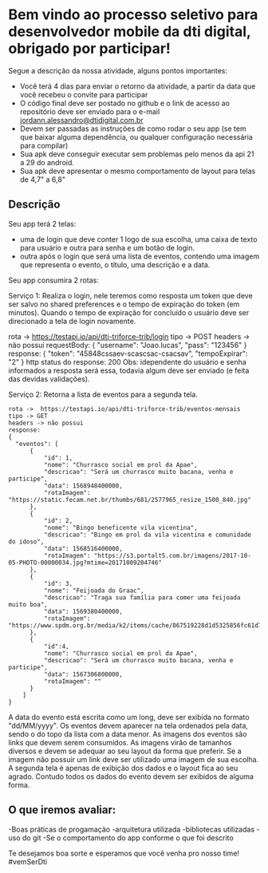 # Bem vindo ao processo seletivo para desenvolvedor mobile da dti digital, obrigado por participar!

Segue a descrição da nossa atividade, alguns pontos importantes:

- Você terá 4 dias para enviar o retorno da atividade, a partir da data que você recebeu o convite para participar
- O código final deve ser postado no github e o link de acesso ao repositório deve ser enviado para o e-mail jordann.alessandro@dtidigital.com.br
- Devem ser passadas as instruções de como rodar o seu app (se tem que baixar alguma dependência, ou qualquer configuração necessária para compilar)
- Sua apk deve conseguir executar sem problemas pelo menos da api 21 a 29 do android.
- Sua apk deve apresentar o mesmo comportamento de layout para telas de 4,7" a 6,8" 

## Descrição

Seu app terá 2 telas: 
  - uma de login que deve conter 1 logo de sua escolha, uma caixa de texto para usuário e outra para senha e um botão de login. 
  - outra após o login que será uma lista de eventos, contendo uma imagem que representa o evento, o título, uma descrição e a data.

Seu app consumira 2 rotas:

Serviço 1: Realiza o login, nele teremos como resposta um token que deve ser salvo no shared preferences e o tempo de expiração do token (em minutos). Quando o tempo de expiração for concluído o usuário deve ser direcionado a tela de login novamente.

  rota -> https://testapi.io/api/dti-triforce-trib/login
  tipo -> POST
  headers -> não possui
  requestBody: 
  {
	  "username": "Joao.lucas",
	  "pass": "123456"
  }
  response:
  {
    "token": "45848cssaev-scascsac-csacsav",
    "tempoExpirar": "2"
  }
  http status do response: 200
  Obs: idependente do usuário e senha informados a resposta será essa, todavia algum deve ser enviado (e feita das devidas validações).


Serviço 2: Retorna a lista de eventos para a segunda tela.

    rota ->  https://testapi.io/api/dti-triforce-trib/eventos-mensais
    tipo -> GET
    headers -> não possui
    response:
    {
      "eventos": [
          {
              "id": 1,
              "nome": "Churrasco social em prol da Apae",
              "descricao": "Será um churrasco muito bacana, venha e participe",
              "data": 1568948400000,
              "rotaImagem": "https://static.fecam.net.br/thumbs/681/2577965_resize_1500_840.jpg"
          },
          {
              "id": 2,
              "nome": "Bingo beneficente vila vicentina",
              "descricao": "Bingo em prol da vila vicentina e comunidade do idoso",
              "data": 1568516400000,
              "rotaImagem": "https://s3.portalt5.com.br/imagens/2017-10-05-PHOTO-00000034.jpg?mtime=20171009204746" 
          },
          {
              "id": 3,
              "nome": "Feijoada do Graac",
              "descricao": "Traga sua família para comer uma feijoada muito boa",
              "data": 1569380400000,
              "rotaImagem": "https://www.spdm.org.br/media/k2/items/cache/867519228d1d5325856fc61d710ded0e_L.jpg" 
          },
          {
              "id":4,
              "nome": "Churrasco social em prol da Apae",
              "descricao": "Será um churrasco muito bacana, venha e participe",
              "data": 1567306800000,
              "rotaImagem": "" 
          }
        ]
    }

A data do evento está escrita como um long, deve ser exibida no formato "dd/MM/yyyy". Os eventos devem aparecer na tela ordenados pela data, sendo o do topo da lista com a data menor. As imagens dos eventos são links que devem serem consumidos. As imagens virão de tamanhos diversos e devem se adequar ao seu layout da forma que preferir. Se a imagem não possuir um link deve ser utilizado uma imagem de sua escolha. A segunda tela é apenas de exibição dos dados e o layout fica ao seu agrado. Contudo todos os dados do evento devem ser exibidos de alguma forma.

## O que iremos avaliar:
  
  -Boas práticas de progamação
  -arquitetura utilizada
  -bibliotecas utilizadas
  -uso do git
  -Se o comportamento do app conforme o que foi descrito 


Te desejamos boa sorte e esperamos que você venha pro nosso time! #vemSerDti
